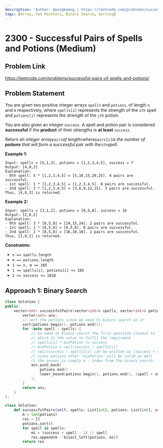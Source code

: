 ```yaml
---
description: 'Author: @wingkwong | https://leetcode.com/problems/successful-pairs-of-spells-and-potions/'
tags: [Array, Two Pointers, Binary Search, Sorting]
---
```


# 2300 - Successful Pairs of Spells and Potions (Medium) 

## Problem Link

https://leetcode.com/problems/successful-pairs-of-spells-and-potions/

## Problem Statement

You are given two positive integer arrays `spells` and `potions`, of length `n` and `m` respectively, where `spells[i]` represents the strength of the `ith` spell and `potions[j]` represents the strength of the `jth` potion.

You are also given an integer `success`. A spell and potion pair is considered **successful** if the **product** of their strengths is **at least** `success`.

Return *an integer array*`pairs`*of length*`n`*where*`pairs[i]`*is the number of **potions** that will form a successful pair with the*`ith`*spell.*

**Example 1:**

```
Input: spells = [5,1,3], potions = [1,2,3,4,5], success = 7
Output: [4,0,3]
Explanation:
- 0th spell: 5 * [1,2,3,4,5] = [5,10,15,20,25]. 4 pairs are successful.
- 1st spell: 1 * [1,2,3,4,5] = [1,2,3,4,5]. 0 pairs are successful.
- 2nd spell: 3 * [1,2,3,4,5] = [3,6,9,12,15]. 3 pairs are successful.
Thus, [4,0,3] is returned.
```

**Example 2:**

```
Input: spells = [3,1,2], potions = [8,5,8], success = 16
Output: [2,0,2]
Explanation:
- 0th spell: 3 * [8,5,8] = [24,15,24]. 2 pairs are successful.
- 1st spell: 1 * [8,5,8] = [8,5,8]. 0 pairs are successful. 
- 2nd spell: 2 * [8,5,8] = [16,10,16]. 2 pairs are successful. 
Thus, [2,0,2] is returned.
```

**Constraints:**

- `n == spells.length`
- `m == potions.length`
- `1 <= n, m <= 105`
- `1 <= spells[i], potions[i] <= 105`
- `1 <= success <= 1010`

## Approach 1: Binary Search

<Tabs>
<TabItem value="cpp" label="C++">
<SolutionAuthor name="@wingkwong"/>

```cpp
class Solution {
public:
    vector<int> successfulPairs(vector<int>& spells, vector<int>& potions, long long success) {
        vector<int> ans;
        // sort the potions since we need to binary search on it
        sort(potions.begin(), potions.end());
        for (auto spell : spells) {
            // we need to binary search the first position closest to `minPotion`
            // which is the value to fulfil the requirment
            // spells[i] * minPotion >= success
            // minPotion = ceil(success / spells[i])
            // ceil(success / spells[i]) can be written as (success + spell - 1) // spell
            // since potions after `minPotion` will be valid as well
            // the answer is simply m - index from the binary search
            ans.push_back(
                potions.end() - 
                lower_bound(potions.begin(), potions.end(), (spell + success - 1) / spell)
            );
        }
        return ans;
    }
};
```

</TabItem>

<TabItem value="py" label="Python">
<SolutionAuthor name="@wingkwong"/>

```py
class Solution:
    def successfulPairs(self, spells: List[int], potions: List[int], success: int) -> List[int]:
        m = len(potions)
        res = []
        potions.sort()
        for spell in spells:
            mi = (success + spell - 1) // spell
            res.append(m - bisect_left(potions, mi))
        return res
```

</TabItem>
</Tabs>